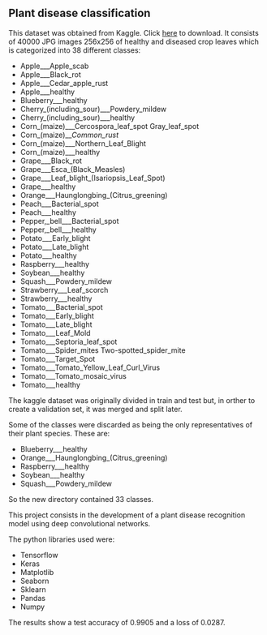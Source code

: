 ## Plant disease classification

This dataset was obtained from Kaggle. Click [here](https://www.kaggle.com/datasets/saroz014/plant-disease) to download. 
It consists of 40000 JPG images 256x256 of healthy and diseased crop leaves which is categorized into 38 different classes:
- Apple___Apple_scab
- Apple___Black_rot
- Apple___Cedar_apple_rust
- Apple___healthy
- Blueberry___healthy
- Cherry_(including_sour)___Powdery_mildew
- Cherry_(including_sour)___healthy
- Corn_(maize)___Cercospora_leaf_spot Gray_leaf_spot
- Corn_(maize)___Common_rust_
- Corn_(maize)___Northern_Leaf_Blight
- Corn_(maize)___healthy
- Grape___Black_rot
- Grape___Esca_(Black_Measles)
- Grape___Leaf_blight_(Isariopsis_Leaf_Spot)
- Grape___healthy
- Orange___Haunglongbing_(Citrus_greening)
- Peach___Bacterial_spot
- Peach___healthy
- Pepper,_bell___Bacterial_spot
- Pepper,_bell___healthy
- Potato___Early_blight
- Potato___Late_blight
- Potato___healthy
- Raspberry___healthy
- Soybean___healthy
- Squash___Powdery_mildew
- Strawberry___Leaf_scorch
- Strawberry___healthy
- Tomato___Bacterial_spot
- Tomato___Early_blight
- Tomato___Late_blight
- Tomato___Leaf_Mold
- Tomato___Septoria_leaf_spot
- Tomato___Spider_mites Two-spotted_spider_mite
- Tomato___Target_Spot
- Tomato___Tomato_Yellow_Leaf_Curl_Virus
- Tomato___Tomato_mosaic_virus
- Tomato___healthy

The kaggle dataset was originally divided in train and test but, in orther to create a validation set, it was merged and split later. 

Some of the classes were discarded as being the only representatives of their plant species. These are: 
- Blueberry___healthy
- Orange___Haunglongbing_(Citrus_greening)
- Raspberry___healthy
- Soybean___healthy
- Squash___Powdery_mildew

So the new directory contained 33 classes.

This project consists in the development of a plant disease recognition model using deep convolutional networks. 

The python libraries used were:
- Tensorflow
- Keras
- Matplotlib
- Seaborn
- Sklearn
- Pandas
- Numpy

The results show a test accuracy of 0.9905 and a loss of 0.0287.
